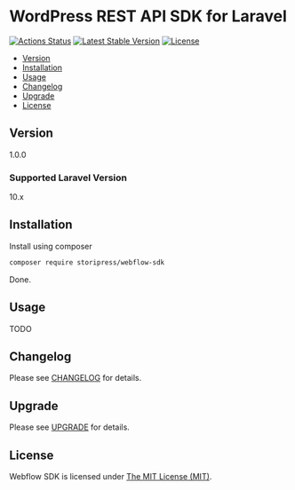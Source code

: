 # WordPress REST API SDK for Laravel

[![Actions Status](https://github.com/storipress/webflow-sdk/workflows/Testing/badge.svg)](https://github.com/storipress/webflow-sdk/actions)
[![Latest Stable Version](https://poser.pugx.org/storipress/webflow-sdk/v/stable)](https://packagist.org/packages/storipress/webflow-sdk)
[![License](https://poser.pugx.org/storipress/webflow-sdk/license)](https://packagist.org/packages/storipress/webflow-sdk)

- [Version](#version)
- [Installation](#installation)
- [Usage](#usage)
- [Changelog](#changelog)
- [Upgrade](#upgrade)
- [License](#license)

## Version

1.0.0

### Supported Laravel Version

10.x

## Installation

Install using composer

```sh
composer require storipress/webflow-sdk
```

Done.

## Usage

TODO

## Changelog

Please see [CHANGELOG](CHANGELOG.md) for details.

## Upgrade

Please see [UPGRADE](UPGRADE.md) for details.

## License

Webflow SDK is licensed under [The MIT License (MIT)](LICENSE).
